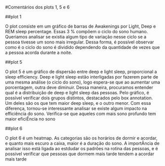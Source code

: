 #Comentários dos plots 1, 5 e 6

##plot 1

O plot consiste em um gráfico de barras de Awakenings por Light, Deep e REM sleep percentage.
Essas 3 % compõem o ciclo do sono humano. Queriamos analisar se existia algum tipo de variação nesse ciclo se a pessoa tivesse um sono mais irregular.
Dessa forma, é possível observar como é o ciclo do sono é dividido dependendo da quantidade de vezes que a pessoa acorda durante a noite.


##plot 5

O plot 5 é um gráfico de dispersão entre deep e light sleep, proporcional a sleep efficiency. Deep e light sleep estão interligadas por fazerem parte de uma mesma análise (o ciclo do sono), logo espera-se que ao aumentar uma porcentagem, outra deve diminuir.
Dessa maneira, procuramos entender qual é a distribuição de deep e light sleep das pessoas.
Pelo gráfico, é possível verificar dois grupos distintos, destacados pelo box annotation. Um deles são os que tem maior deep sleep, e o outro menor. 
Com essa diferença, tornou-se interessante analisar se existe algum impacto na efficiência do sono.
Verifica-se que aqueles com mais sono profundo tem maior eficiÊncia no sono

##plot 6

O plot 6 é um heatmap. As categorias são os horários de dormir e acordar, e quanto mais escuro a caixa, maior é a duração do sono.
A importÂncia de analisar isso está ligada ao estdudar os padrões na rotina das pessoas, e é possível verificar que pessoas que dormem mais tarde tendem a acordar mais tarde

